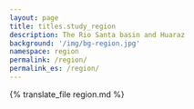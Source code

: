 ```yaml
---
layout: page
title: titles.study_region
description: The Rio Santa basin and Huaraz
background: '/img/bg-region.jpg'
namespace: region
permalink: /region/
permalink_es: /region/
---
```


{% translate_file region.md %}

